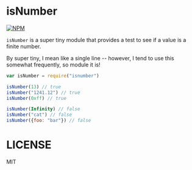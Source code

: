isNumber
========

[![NPM](https://nodei.co/npm/isnumber.png)](https://nodei.co/npm/isnumber/)

`isNumber` is a super tiny module that provides a test to see if a value is a finite number.

By super tiny, I mean like a single line -- however, I tend to use this somewhat frequently, so module it is!

```js
var isNumber = require("isnumber")

isNumber(13) // true
isNumber("1241.12") // true
isNumber(0xff) // true

isNumber(Infinity) // false
isNumber("cat") // false
isNumber({foo: "bar"}) // false
```

LICENSE
=======

MIT